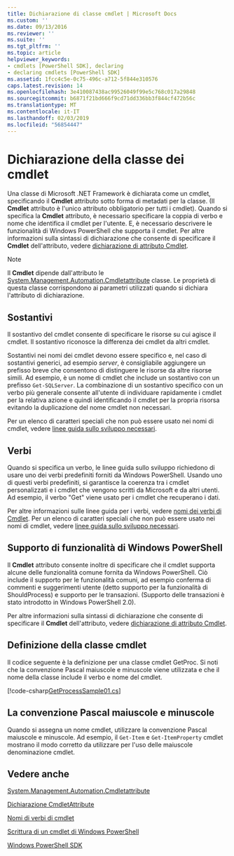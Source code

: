```yaml
---
title: Dichiarazione di classe cmdlet | Microsoft Docs
ms.custom: ''
ms.date: 09/13/2016
ms.reviewer: ''
ms.suite: ''
ms.tgt_pltfrm: ''
ms.topic: article
helpviewer_keywords:
- cmdlets [PowerShell SDK], declaring
- declaring cmdlets [PowerShell SDK]
ms.assetid: 1fcc4c5e-0c75-496c-a712-5f844e310576
caps.latest.revision: 14
ms.openlocfilehash: 3e410087438ac99526049f99e5c768c017a29848
ms.sourcegitcommit: b6871f21bd666f9cd71dd336bb3f844cf472b56c
ms.translationtype: MT
ms.contentlocale: it-IT
ms.lasthandoff: 02/03/2019
ms.locfileid: "56854447"
---
```

# <a name="cmdlet-class-declaration"></a>Dichiarazione della classe dei cmdlet

Una classe di Microsoft .NET Framework è dichiarata come un cmdlet, specificando il **Cmdlet** attributo sotto forma di metadati per la classe. (Il **Cmdlet** attributo è l'unico attributo obbligatorio per tutti i cmdlet). Quando si specifica la **Cmdlet** attributo, è necessario specificare la coppia di verbo e nome che identifica il cmdlet per l'utente. E, è necessario descrivere le funzionalità di Windows PowerShell che supporta il cmdlet. Per altre informazioni sulla sintassi di dichiarazione che consente di specificare il **Cmdlet** dell'attributo, vedere [dichiarazione di attributo Cmdlet](./cmdlet-attribute-declaration.md).

> [!NOTE]
> Il **Cmdlet** dipende dall'attributo le [System.Management.Automation.Cmdletattribute](/dotnet/api/System.Management.Automation.CmdletAttribute) classe. Le proprietà di questa classe corrispondono ai parametri utilizzati quando si dichiara l'attributo di dichiarazione.

## <a name="nouns"></a>Sostantivi

Il sostantivo del cmdlet consente di specificare le risorse su cui agisce il cmdlet. Il sostantivo riconosce la differenza dei cmdlet da altri cmdlet.

Sostantivi nei nomi dei cmdlet devono essere specifico e, nel caso di sostantivi generici, ad esempio *server*, è consigliabile aggiungere un prefisso breve che consentono di distinguere le risorse da altre risorse simili. Ad esempio, è un nome di cmdlet che include un sostantivo con un prefisso `Get-SQLServer`. La combinazione di un sostantivo specifico con un verbo più generale consente all'utente di individuare rapidamente i cmdlet per la relativa azione e quindi identificando il cmdlet per la propria risorsa evitando la duplicazione del nome cmdlet non necessari.

Per un elenco di caratteri speciali che non può essere usato nei nomi di cmdlet, vedere [linee guida sullo sviluppo necessari](./required-development-guidelines.md).

## <a name="verbs"></a>Verbi

Quando si specifica un verbo, le linee guida sullo sviluppo richiedono di usare uno dei verbi predefiniti forniti da Windows PowerShell. Usando uno di questi verbi predefiniti, si garantisce la coerenza tra i cmdlet personalizzati e i cmdlet che vengono scritti da Microsoft e da altri utenti. Ad esempio, il verbo "Get" viene usato per i cmdlet che recuperano i dati.

Per altre informazioni sulle linee guida per i verbi, vedere [nomi dei verbi di Cmdlet](./approved-verbs-for-windows-powershell-commands.md). Per un elenco di caratteri speciali che non può essere usato nei nomi di cmdlet, vedere [linee guida sullo sviluppo necessari](./required-development-guidelines.md).

## <a name="supporting-windows-powershell-functionality"></a>Supporto di funzionalità di Windows PowerShell

Il **Cmdlet** attributo consente inoltre di specificare che il cmdlet supporta alcune delle funzionalità comune fornita da Windows PowerShell. Ciò include il supporto per le funzionalità comuni, ad esempio conferma di commenti e suggerimenti utente (detto supporto per la funzionalità di ShouldProcess) e supporto per le transazioni. (Supporto delle transazioni è stato introdotto in Windows PowerShell 2.0).

Per altre informazioni sulla sintassi di dichiarazione che consente di specificare il **Cmdlet** dell'attributo, vedere [dichiarazione di attributo Cmdlet](./cmdlet-attribute-declaration.md).

## <a name="cmdlet-class-definition"></a>Definizione della classe cmdlet

Il codice seguente è la definizione per una classe cmdlet GetProc. Si noti che la convenzione Pascal maiuscole e minuscole viene utilizzata e che il nome della classe include il verbo e nome del cmdlet.

[!code-csharp[GetProcessSample01.cs](../../powershell-sdk-samples/SDK-2.0/csharp/GetProcessSample01/GetProcessSample01.cs#L33-L34 "GetProcessSample01.cs")]

## <a name="pascal-casing"></a>La convenzione Pascal maiuscole e minuscole

Quando si assegna un nome cmdlet, utilizzare la convenzione Pascal maiuscole e minuscole. Ad esempio, il `Get-Item` e `Get-ItemProperty` cmdlet mostrano il modo corretto da utilizzare per l'uso delle maiuscole denominazione cmdlet.

## <a name="see-also"></a>Vedere anche

[System.Management.Automation.Cmdletattribute](/dotnet/api/System.Management.Automation.CmdletAttribute)

[Dichiarazione CmdletAttribute](./cmdlet-attribute-declaration.md)

[Nomi di verbi di cmdlet](./approved-verbs-for-windows-powershell-commands.md)

[Scrittura di un cmdlet di Windows PowerShell](./writing-a-windows-powershell-cmdlet.md)

[Windows PowerShell SDK](../windows-powershell-reference.md)
